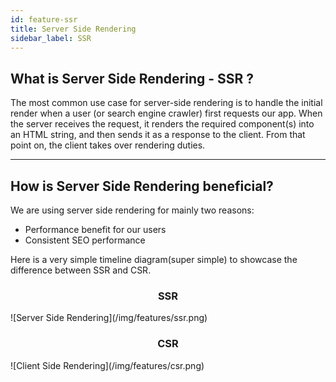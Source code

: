 ```yaml
---
id: feature-ssr
title: Server Side Rendering
sidebar_label: SSR
---
```


## What is Server Side Rendering - SSR ?

The most common use case for server-side rendering is to handle the initial render when a user 
(or search engine crawler) first requests our app. When the server receives the request, it 
renders the required component(s) into an HTML string, and then sends it as a response to the client. 
From that point on, the client takes over rendering duties.

---

## How is Server Side Rendering beneficial?

We are using server side rendering for mainly two reasons:

 - Performance benefit for our users
 - Consistent SEO performance
 
Here is a very simple timeline diagram(super simple) to showcase the difference between SSR and CSR.

<h3 align="center" style="text-align:center">SSR</h1>
![Server Side Rendering](/img/features/ssr.png)

<h3 align="center" style="text-align:center">CSR</h1>
![Client Side Rendering](/img/features/csr.png)

<script async src="//pagead2.googlesyndication.com/pagead/js/adsbygoogle.js"></script>
<ins class="adsbygoogle"
     style="display:block"
     data-ad-client="ca-pub-7586505628408924"
     data-ad-slot="5652642939"
     data-ad-format="auto"></ins>
<script>
(adsbygoogle = window.adsbygoogle || []).push({});
</script>